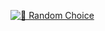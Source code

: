 [![🎲 Random Choice](https://github.com/HarryVasanth/gdg-madeira-github-actions/actions/workflows/random-choice.yml/badge.svg)](https://github.com/HarryVasanth/gdg-madeira-github-actions/actions/workflows/random-choice.yml)
